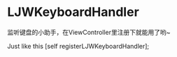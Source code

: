 # LJWKeyboardHandler
监听键盘的小助手，在ViewController里注册下就能用了哟~

Just like this
[self registerLJWKeyboardHandler];
